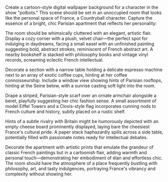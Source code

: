 Create a cartoon-style digital wallpaper background for a character in the show "polbots." This scene should be set in an unoccupied room that looks like the personal space of France, a Countryball character. Capture the essence of a bright, chic Parisian apartment that reflects her personality:

The room should be whimsically cluttered with an elegant, artistic flair. Display a cozy corner with a plush, velvet chair—the perfect spot for indulging in daydreams, facing a small easel with an unfinished painting suggesting bold, abstract strokes, reminiscent of French abstract art. A nearby bookshelf is stacked with philosophy books and vintage vinyl records, screaming eclectic French intellectual.

Decorate a section with a narrow table holding a delicate espresso machine next to an array of exotic coffee cups, hinting at her coffee connoisseurship. Include a window view showing hints of Parisian rooftops, hinting at the Seine below, with a sunrise casting soft light into the room.

Drape a striped, Parisian-style scarf over an ornate armchair alongside a beret, playfully suggesting her chic fashion sense. A small assortment of model Eiffel Towers and a Clovis-style flag incorporates cunning nods to French culture and history, subtly placed on a rustic shelf.

Hints of a subtle rivalry with Britain might be humorously depicted with an empty cheese board prominently displayed, laying bare the cheesiest France's cultural pride. A paper stack haphazardly spills across a side table, potentially filled with passionate notes ready for intellectual debates.

Decorate the apartment with artistic prints that emulate the grandeur of classic French paintings but in a cartoonish flair, adding warmth and personal touch—demonstrating her embodiment of élan and effortless chic. The room should have the atmosphere of a place frequently bustling with philosophy, art, and tasty indulgences, portraying France's vibrancy and complexity without showing her.